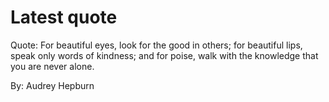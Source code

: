 # Latest quote 

Quote: For beautiful eyes, look for the good in others; for beautiful lips, speak only words of kindness; and for poise, walk with the knowledge that you are never alone. 

By: Audrey Hepburn